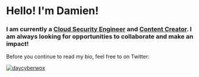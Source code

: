 # Hello! I'm Damien!

### I am currently a [Cloud Security Engineer](https://www.linkedin.com/in/damien-burks-445650a6/) and [Content Creator](https://www.damienjburks.com/). I am always looking for opportunities to collaborate and make an impact!

Before you continue to read my bio, feel free to on Twitter: 

<!--
**damienjburks/damienjburks** is a ✨ _special_ ✨ repository because its `README.md` (this file) appears on your GitHub profile.

Here are some ideas to get you started:

- 🔭 I’m currently working on ...
- 🌱 I’m currently learning ...
- 👯 I’m looking to collaborate on ...
- 🤔 I’m looking for help with ...
- 💬 Ask me about ...
- 📫 How to reach me: ...
- 😄 Pronouns: ...
- ⚡ Fun fact: ...
-->

<a href="https://twitter.com/daycyberwox" target="blank"><img src="https://img.shields.io/twitter/follow/daycyberwox?logo=twitter&style=for-the-badge" alt="daycyberwox" /></a>
